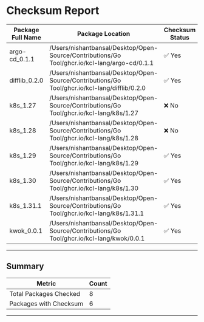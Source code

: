 # Checksum Report

| Package Full Name | Package Location | Checksum Status|
|-------------------|------------------|----------------|
| argo-cd_0.1.1 | /Users/nishantbansal/Desktop/Open-Source/Contributions/Go Tool/ghcr.io/kcl-lang/argo-cd/0.1.1 | ✅ Yes |
| difflib_0.2.0 | /Users/nishantbansal/Desktop/Open-Source/Contributions/Go Tool/ghcr.io/kcl-lang/difflib/0.2.0 | ✅ Yes |
| k8s_1.27 | /Users/nishantbansal/Desktop/Open-Source/Contributions/Go Tool/ghcr.io/kcl-lang/k8s/1.27 | ❌ No |
| k8s_1.28 | /Users/nishantbansal/Desktop/Open-Source/Contributions/Go Tool/ghcr.io/kcl-lang/k8s/1.28 | ❌ No |
| k8s_1.29 | /Users/nishantbansal/Desktop/Open-Source/Contributions/Go Tool/ghcr.io/kcl-lang/k8s/1.29 | ✅ Yes |
| k8s_1.30 | /Users/nishantbansal/Desktop/Open-Source/Contributions/Go Tool/ghcr.io/kcl-lang/k8s/1.30 | ✅ Yes |
| k8s_1.31.1 | /Users/nishantbansal/Desktop/Open-Source/Contributions/Go Tool/ghcr.io/kcl-lang/k8s/1.31.1 | ✅ Yes |
| kwok_0.0.1 | /Users/nishantbansal/Desktop/Open-Source/Contributions/Go Tool/ghcr.io/kcl-lang/kwok/0.0.1 | ✅ Yes |

---
## Summary
| Metric                     | Count |
|----------------------------|-------|
| Total Packages Checked      | 8     |
| Packages with Checksum      | 6     |

---

